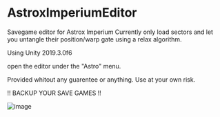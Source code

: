# AstroxImperiumEditor
Savegame editor for Astrox Imperium
Currently only load sectors and let you untangle their position/warp gate using a relax algorithm.

Using Unity 2019.3.0f6

open the editor under the "Astro" menu.

Provided whitout any guarentee or anything. Use at your own risk.

!! BACKUP YOUR SAVE GAMES !!

![image](https://user-images.githubusercontent.com/5490610/120907603-ed7c2c80-c630-11eb-9fce-c109413f258c.png)
